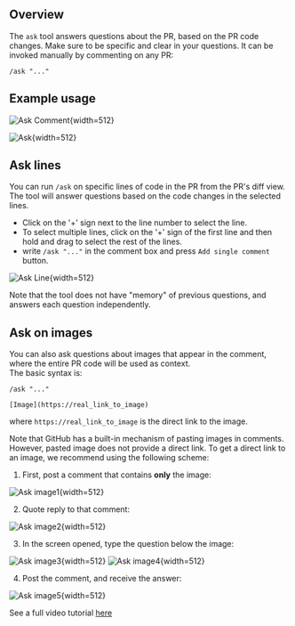 ## Overview

The `ask` tool answers questions about the PR, based on the PR code changes. Make sure to be specific and clear in your questions.
It can be invoked manually by commenting on any PR:
```
/ask "..."
```

## Example usage

![Ask Comment](https://khulnasoft.com/images/mergemate/ask_comment.png){width=512}

![Ask](https://khulnasoft.com/images/mergemate/ask.png){width=512}

## Ask lines

You can run `/ask` on specific lines of code in the PR from the PR's diff view. The tool will answer questions based on the code changes in the selected lines.
- Click on the '+' sign next to the line number to select the line.
- To select multiple lines, click on the '+' sign of the first line and then hold and drag to select the rest of the lines. 
- write `/ask "..."` in the comment box and press `Add single comment` button.

![Ask Line](https://khulnasoft.com/images/mergemate/Ask_line.png){width=512}

Note that the tool does not have "memory" of previous questions, and answers each question independently.

## Ask on images

You can also ask questions about images that appear in the comment, where the entire PR code will be used as context.
<br>
The basic syntax is:
```
/ask "..."

[Image](https://real_link_to_image)
```
where `https://real_link_to_image` is the direct link to the image.

Note that GitHub has a built-in mechanism of pasting images in comments. However, pasted image does not provide a direct link.
To get a direct link to an image, we recommend using the following scheme:

1) First, post a comment that contains **only** the image:

![Ask image1](https://khulnasoft.com/images/mergemate/ask_images1.png){width=512}

2) Quote reply to that comment:

![Ask image2](https://khulnasoft.com/images/mergemate/ask_images2.png){width=512}

3) In the screen opened, type the question below the image:

![Ask image3](https://khulnasoft.com/images/mergemate/ask_images3.png){width=512}
![Ask image4](https://khulnasoft.com/images/mergemate/ask_images4.png){width=512}

4) Post the comment, and receive the answer:

![Ask image5](https://khulnasoft.com/images/mergemate/ask_images5.png){width=512}


See a full video tutorial [here](https://khulnasoft.com/images/mergemate/ask_image_video.mov)